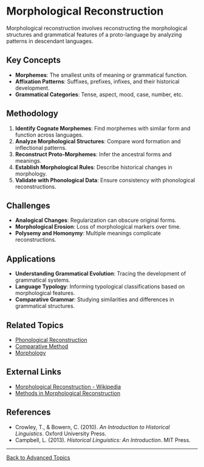 # Morphological Reconstruction

Morphological reconstruction involves reconstructing the morphological structures and grammatical features of a proto-language by analyzing patterns in descendant languages.

## Key Concepts

- **Morphemes**: The smallest units of meaning or grammatical function.
- **Affixation Patterns**: Suffixes, prefixes, infixes, and their historical development.
- **Grammatical Categories**: Tense, aspect, mood, case, number, etc.

## Methodology

1. **Identify Cognate Morphemes**: Find morphemes with similar form and function across languages.
2. **Analyze Morphological Structures**: Compare word formation and inflectional patterns.
3. **Reconstruct Proto-Morphemes**: Infer the ancestral forms and meanings.
4. **Establish Morphological Rules**: Describe historical changes in morphology.
5. **Validate with Phonological Data**: Ensure consistency with phonological reconstructions.

## Challenges

- **Analogical Changes**: Regularization can obscure original forms.
- **Morphological Erosion**: Loss of morphological markers over time.
- **Polysemy and Homonymy**: Multiple meanings complicate reconstructions.

## Applications

- **Understanding Grammatical Evolution**: Tracing the development of grammatical systems.
- **Language Typology**: Informing typological classifications based on morphological features.
- **Comparative Grammar**: Studying similarities and differences in grammatical structures.

## Related Topics

- [Phonological Reconstruction](Phonological-Reconstruction.md)
- [Comparative Method](../Comparative-Method.md)
- [Morphology](../../Language/Inner-Structure/Morphology/README.md)

## External Links

- [Morphological Reconstruction - Wikipedia](https://en.wikipedia.org/wiki/Morphological_reconstruction)
- [Methods in Morphological Reconstruction](https://glottopedia.org/wiki/Morphological_reconstruction)

## References

- Crowley, T., & Bowern, C. (2010). *An Introduction to Historical Linguistics*. Oxford University Press.
- Campbell, L. (2013). *Historical Linguistics: An Introduction*. MIT Press.

---

[Back to Advanced Topics](README.md)
